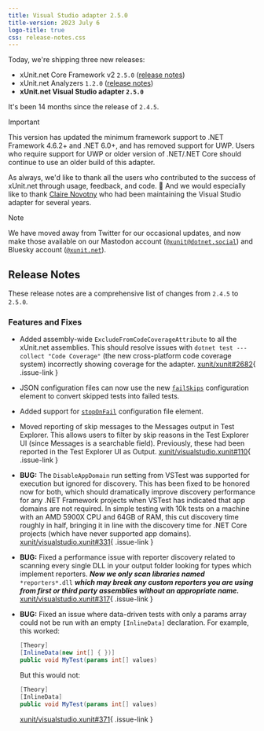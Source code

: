```yaml
---
title: Visual Studio adapter 2.5.0
title-version: 2023 July 6
logo-title: true
css: release-notes.css
---
```


Today, we're shipping three new releases:

* xUnit.net Core Framework v2 `2.5.0` ([release notes](/releases/v2/2.5.0))
* xUnit.net Analyzers `1.2.0` ([release notes](/releases/analyzers/1.2.0))
* **xUnit.net Visual Studio adapter `2.5.0`**

It's been 14 months since the release of `2.4.5`.

> [!IMPORTANT]
> This version has updated the minimum framework support to .NET Framework 4.6.2+ and .NET 6.0+, and has removed support for UWP. Users who require support for UWP or older version of .NET/.NET Core should continue to use an older build of this adapter.

As always, we'd like to thank all the users who contributed to the success of xUnit.net through usage, feedback, and code. 🎉 And we would especially like to thank [Claire Novotny](https://github.com/clairernovotny) who had been maintaining the Visual Studio adapter for several years.

> [!NOTE]
> We have moved away from Twitter for our occasional updates, and now make those available on our Mastodon account ([`@xunit@dotnet.social`](https://dotnet.social/@xunit)) and Bluesky account ([`@xunit.net`](https://bsky.app/profile/xunit.net)).

## Release Notes

These release notes are a comprehensive list of changes from `2.4.5` to `2.5.0`.

### Features and Fixes

* Added assembly-wide `ExcludeFromCodeCoverageAttribute` to all the xUnit.net assemblies. This should resolve issues with `dotnet test ---collect "Code Coverage"` (the new cross-platform code coverage system) incorrectly showing coverage for the adapter. [xunit/xunit#2682](https://github.com/xunit/xunit/issues/2682){ .issue-link }

* JSON configuration files can now use the new [`failSkips`](/docs/config-xunit-runner-json#failSkips) configuration element to convert skipped tests into failed tests.

* Added support for [`stopOnFail`](/docs/config-xunit-runner-json#stopOnFail) configuration file element.

* Moved reporting of skip messages to the Messages output in Test Explorer. This allows users to filter by skip reasons in the Test Explorer UI (since Messages is a searchable field). Previously, these had been reported in the Test Explorer UI as Output. [xunit/visualstudio.xunit#110](https://github.com/xunit/visualstudio.xunit/issues/110){ .issue-link }

* **BUG:** The `DisableAppDomain` run setting from VSTest was supported for execution but ignored for discovery. This has been fixed to be honored now for both, which should dramatically improve discovery performance for any .NET Framework projects when VSTest has indicated that app domains are not required. In simple testing with 10k tests on a machine with an AMD 5900X CPU and 64GB of RAM, this cut discovery time roughly in half, bringing it in line with the discovery time for .NET Core projects (which have never supported app domains). [xunit/visualstudio.xunit#331](https://github.com/xunit/visualstudio.xunit/issues/331){ .issue-link }

* **BUG:** Fixed a performance issue with reporter discovery related to scanning every single DLL in your output folder looking for types which implement reporters. **_Now we only scan libraries named_** `*reporters*.dll` <strong><em>which may break any custom reporters you are using from first or third party assemblies without an appropriate name.</em></strong> [xunit/visualstudio.xunit#317](https://github.com/xunit/visualstudio.xunit/issues/317){ .issue-link }

* **BUG:** Fixed an issue where data-driven tests with only a params array could not be run with an empty `[InlineData]` declaration. For example, this worked:

  ```csharp
  [Theory]
  [InlineData(new int[] { })]
  public void MyTest(params int[] values)
  ```

  But this would not:

  ```csharp
  [Theory]
  [InlineData]
  public void MyTest(params int[] values)
  ```

  [xunit/visualstudio.xunit#371](https://github.com/xunit/visualstudio.xunit/issues/371){ .issue-link }
